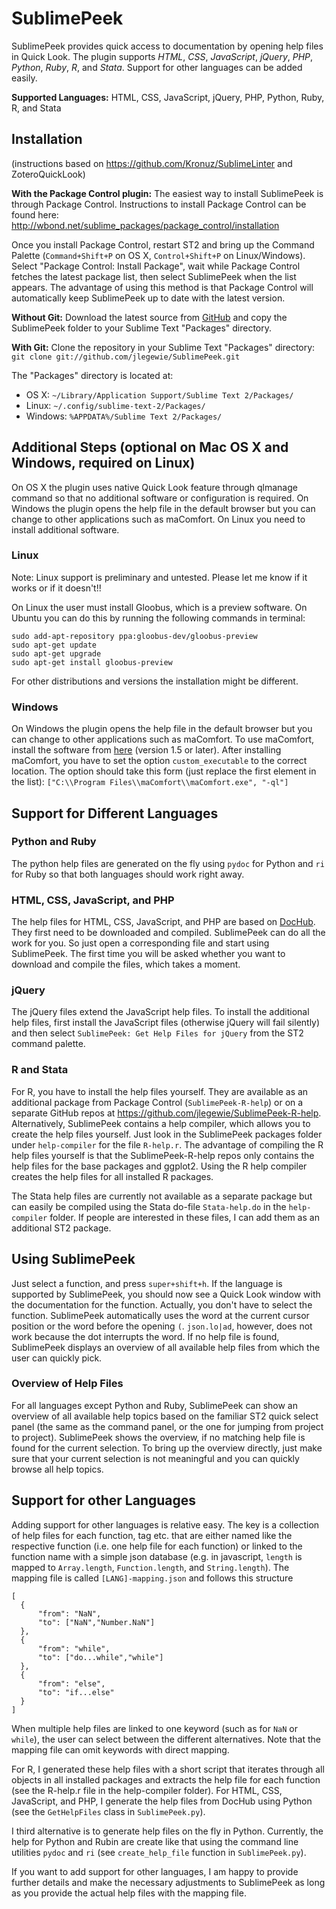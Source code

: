 # SublimePeek
SublimePeek provides quick access to documentation by opening help files in Quick Look. The plugin supports _HTML_, _CSS_, _JavaScript_, _jQuery_, _PHP_, _Python_, _Ruby_, _R_, and _Stata_. Support for other languages can be added easily.

**Supported Languages:** HTML, CSS, JavaScript, jQuery, PHP, Python, Ruby, R, and Stata

## Installation
(instructions based on https://github.com/Kronuz/SublimeLinter and ZoteroQuickLook)


**With the Package Control plugin:** The easiest way to install SublimePeek is through Package Control. Instructions to install Package Control can be found here: http://wbond.net/sublime_packages/package_control/installation

Once you install Package Control, restart ST2 and bring up the Command Palette (``Command+Shift+P`` on OS X, ``Control+Shift+P`` on Linux/Windows). Select "Package Control: Install Package", wait while Package Control fetches the latest package list, then select SublimePeek when the list appears. The advantage of using this method is that Package Control will automatically keep SublimePeek up to date with the latest version.

**Without Git:** Download the latest source from [GitHub](http://github.com/jlegewie/SublimePeek) and copy the SublimePeek folder to your Sublime Text "Packages" directory.

**With Git:** Clone the repository in your Sublime Text "Packages" directory: `git clone git://github.com/jlegewie/SublimePeek.git`


The "Packages" directory is located at:

* OS X: `~/Library/Application Support/Sublime Text 2/Packages/`
* Linux: `~/.config/sublime-text-2/Packages/`
* Windows: `%APPDATA%/Sublime Text 2/Packages/`

## Additional Steps (optional on Mac OS X and Windows, required on Linux)
On OS X the plugin uses native Quick Look feature through qlmanage command so that no additional software or configuration is required. On Windows the plugin opens the help file in the default browser but you can change to other applications such as maComfort. On Linux you need to install additional software.
 

### Linux
Note: Linux support is preliminary and untested. Please let me know if it works or if it doesn't!!

On Linux the user must install Gloobus, which is a preview software. On Ubuntu you can do this by running the following commands in terminal:  

    sudo add-apt-repository ppa:gloobus-dev/gloobus-preview 
    sudo apt-get update 
    sudo apt-get upgrade 
    sudo apt-get install gloobus-preview

For other distributions and versions the installation might be different.

### Windows
On Windows the plugin opens the help file in the default browser but you can change to other applications such as maComfort. To use maComfort, install the software from [here](http://rafaelklaus.com/macomfort/) (version 1.5 or later). After installing maComfort, you have to set the option `custom_executable` to the correct location. The option should take this form (just replace the first element in the list): `["C:\\Program Files\\maComfort\\maComfort.exe", "-ql"]`

## Support for Different Languages

### Python and Ruby
The python help files are generated on the fly using `pydoc` for Python and `ri` for Ruby so that both languages should work right away.

### HTML, CSS, JavaScript, and PHP
The help files for HTML, CSS, JavaScript, and PHP are based on [DocHub](http://dochub.io/). They first need to be downloaded and compiled. SublimePeek can do all the work for you. So just open a corresponding file and start using SublimePeek. The first time you will be asked whether you want to download and compile the files, which takes a moment.

### jQuery
The jQuery files extend the JavaScript help files. To install the additional help files, first install the JavaScript files (otherwise jQuery will fail silently) and then select `SublimePeek: Get Help Files for jQuery` from the ST2 command palette.

### R and Stata
For R, you have to install the help files yourself. They are available as an additional package from Package Control (`SublimePeek-R-help`) or on a separate GitHub repos at https://github.com/jlegewie/SublimePeek-R-help.
Alternatively, SublimePeek contains a help compiler, which allows you to create the help files yourself. Just look in the SublimePeek packages folder under `help-compiler` for the file `R-help.r`. The advantage of compiling the R help files yourself is that the SublimePeek-R-help repos only contains the help files for the base packages and ggplot2. Using the R help compiler creates the help files for all installed R packages.

The Stata help files are currently not available as a separate package but can easily be compiled using the Stata do-file `Stata-help.do` in the `help-compiler` folder. If people are interested in these files, I can add them as an additional ST2 package.

## Using SublimePeek
Just select a function, and press `super+shift+h`. If the language is supported by SublimePeek, you should now see a Quick Look window with the documentation for the function. Actually, you don't have to select the function. SublimePeek automatically uses the word at the current cursor position or the word before the opening `(`. `json.lo|ad`, however, does not work because the dot interrupts the word. If no help file is found, SublimePeek displays an overview of all available help files from which the user can quickly pick. 

### Overview of Help Files
For all languages except Python and Ruby, SublimePeek can show an overview of all available help topics based on the familiar ST2 quick select panel (the same as the command panel, or the one for jumping from project to project). SublimePeek shows the overview, if no matching help file is found for the current selection. To bring up the overview directly, just make sure that your current selection is not meaningful and you can quickly browse all help topics.

## Support for other Languages
Adding support for other languages is relative easy. The key is a collection of help files for each function, tag etc. that are either named like the respective function (i.e. one help file for each function) or linked to the function name with a simple json database (e.g. in javascript, `length` is mapped to `Array.length`, `Function.length`, and `String.length`). The mapping file is called `[LANG]-mapping.json` and follows this structure

    [
      {
          "from": "NaN",
          "to": ["NaN","Number.NaN"]
      },
      {
          "from": "while",
          "to": ["do...while","while"]
      },
      {
          "from": "else",
          "to": "if...else"
      }
    ]

When multiple help files are linked to one keyword (such as for `NaN` or `while`), the user can select between the different alternatives. Note that the mapping file can omit keywords with direct mapping.

For R, I generated these help files with a short script that iterates through all objects in all installed packages and extracts the help file for each function (see the R-help.r file in the help-compiler folder). For HTML, CSS, JavaScript, and PHP, I generate the help files from DocHub using Python (see the `GetHelpFiles` class in `SublimePeek.py`).

I third alternative is to generate help files on the fly in Python. Currently, the help for Python and Rubin are create like that using the command line utilities `pydoc` and `ri` (see `create_help_file` function in `SublimePeek.py`).

If you want to add support for other languages, I am happy to provide further details and make the necessary adjustments to SublimePeek as long as you provide the actual help files with the mapping file.